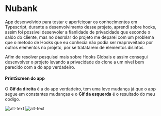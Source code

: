 # Nubank
App desenvolvido para testar e aperfeiçoar os conhecimentos em Typescript, durante a desenvolvimento desse projeto, aprendi sobre hooks,
assim foi possivel desenvoler a fianlidade de privacidade que esconde o saldo do cliente, mas no desrolar do projeto me deparei com um problema
que o metodo de Hooks que eu conhecia não podia ser reaproveitado por outros elementos no projeto, por se tratatarem de elementos disintos.

Afim de resolver pesquisei mais sobre Hooks Globais e assim consegui desenvolver o projeto levando a privacidade do clone a um nivel bem parecido
com a do app verdadeiro.

#### PrintScreen do app

O **Gif da direita** é a do app verdadeiro, tem uma leve mudança já que o app segue em constantes mudanças e o **Gif da esquerda** é o resultado do meu codigo.

![alt-text](https://img.ibxk.com.br/2021/06/09/09104203263070.gif)                        ![alt-text](https://img.ibxk.com.br/2021/06/09/09104203263070.gif)

